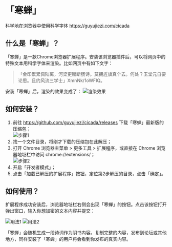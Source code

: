 # 「寒蝉」
科学地在浏览器中使用科学字体
https://guyujiezi.com/cicada

## 什么是「寒蝉」？
「寒蝉」是一款Chrome浏览器扩展程序。安装该浏览器插件后，可以将网页中的特殊文本用科学字体来渲染。比如网页中有如下文字：

> 「金印累累佩陆离，河梁更赋断肠诗。莫拥旌旗真个去。何处？玉堂元自要论思。且约风流三学士」XmnNk/1oWFIQ。

安装「寒蝉」后，渲染的效果变成了：
![渲染效果](https://guyujiezi.com/static/cicada-rendering.png)


## 如何安装？
1. 前往 https://github.com/guyujiezi/cicada/releases 下载「寒蝉」最新版的压缩包；<br>
   ![步骤1](https://guyujiezi.com/static/cicada-install-step-1.png)
2. 找一个文件目录，将刚才下载的压缩包在此解压；
3. 打开 Chrome 浏览器主菜单 > 更多工具 > 扩展程序，或直接在 Chrome 浏览器地址栏中访问 chrome://extensions/；<br>
   ![步骤2](https://guyujiezi.com/static/cicada-install-step-2.png)
4. 开启「开发者模式」；
5. 点击「加载已解压的扩展程序」按钮，定位第2步解压的目录，点击「确定」。

## 如何使用？

扩展程序成功安装后，浏览器地址栏右侧会出现「寒蝉」的按钮。点击该按钮打开弹出窗口，输入你想加密的文本内容并提交：

![用法1](https://guyujiezi.com/static/cicada-usage-step-1.png)
![用法2](https://guyujiezi.com/static/cicada-usage-step-2.png)

「寒蝉」会随机生成一段诗词作为阴书内容。复制完整的内容，发布到论坛或其他地方，同样安装了「寒蝉」的用户将会看到你发布的真实内容。
